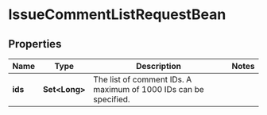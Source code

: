 

# IssueCommentListRequestBean


## Properties

| Name | Type | Description | Notes |
|------------ | ------------- | ------------- | -------------|
|**ids** | **Set&lt;Long&gt;** | The list of comment IDs. A maximum of 1000 IDs can be specified. |  |



